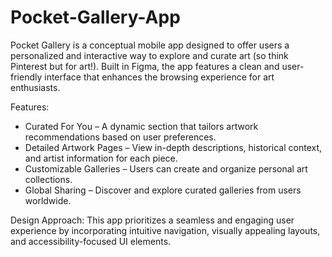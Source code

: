 # Pocket-Gallery-App

Pocket Gallery is a conceptual mobile app designed to offer users a personalized and interactive way to explore and curate art (so think Pinterest but for art!). Built in Figma, the app features a clean and user-friendly interface that enhances the browsing experience for art enthusiasts.

Features:
- Curated For You – A dynamic section that tailors artwork recommendations based on user preferences.
- Detailed Artwork Pages – View in-depth descriptions, historical context, and artist information for each piece.
- Customizable Galleries – Users can create and organize personal art collections.
- Global Sharing – Discover and explore curated galleries from users worldwide.

Design Approach:
This app prioritizes a seamless and engaging user experience by incorporating intuitive navigation, visually appealing layouts, and accessibility-focused UI elements.
